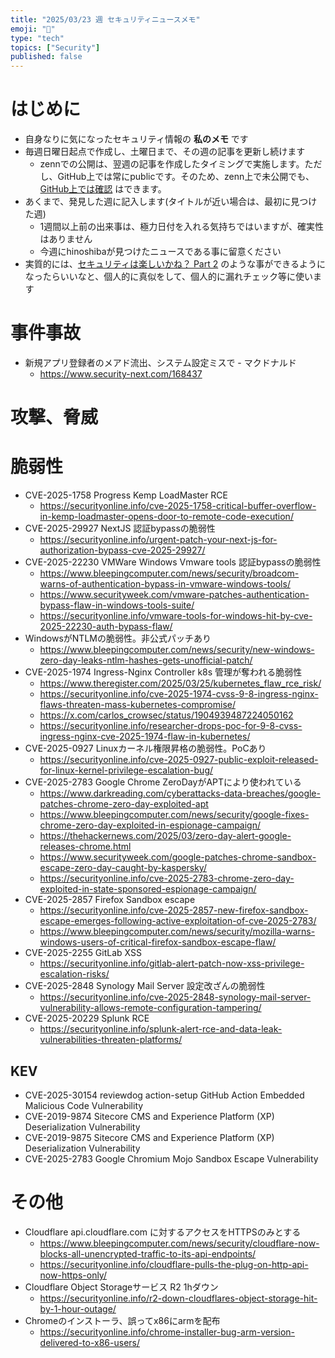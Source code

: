 ```yaml
---
title: "2025/03/23 週 セキュリティニュースメモ"
emoji: "🔖"
type: "tech"
topics: ["Security"]
published: false
---
```


# はじめに
* 自身なりに気になったセキュリティ情報の **私のメモ** です
* 毎週日曜日起点で作成し、土曜日まで、その週の記事を更新し続けます
    * zennでの公開は、翌週の記事を作成したタイミングで実施します。ただし、GitHub上では常にpublicです。そのため、zenn上で未公開でも、[GitHub上では確認](https://github.com/hinoshiba/zenn.dev/tree/main/articles) はできます。
* あくまで、発見した週に記入します(タイトルが近い場合は、最初に見つけた週)
    * 1週間以上前の出来事は、極力日付を入れる気持ちではいますが、確実性はありません
    * 今週にhinoshibaが見つけたニュースである事に留意ください
* 実質的には、[セキュリティは楽しいかね？ Part 2](https://negi.hatenablog.com/) のような事ができるようになったらいいなと、個人的に真似をして、個人的に漏れチェック等に使います

# 事件事故

* 新規アプリ登録者のメアド流出、システム設定ミスで - マクドナルド
    * https://www.security-next.com/168437

# 攻撃、脅威

# 脆弱性

* CVE-2025-1758 Progress Kemp LoadMaster RCE
    * https://securityonline.info/cve-2025-1758-critical-buffer-overflow-in-kemp-loadmaster-opens-door-to-remote-code-execution/
* CVE-2025-29927 NextJS 認証bypassの脆弱性
    * https://securityonline.info/urgent-patch-your-next-js-for-authorization-bypass-cve-2025-29927/
* CVE-2025-22230 VMWare Windows Vmware tools 認証bypassの脆弱性
    * https://www.bleepingcomputer.com/news/security/broadcom-warns-of-authentication-bypass-in-vmware-windows-tools/
    * https://www.securityweek.com/vmware-patches-authentication-bypass-flaw-in-windows-tools-suite/
    * https://securityonline.info/vmware-tools-for-windows-hit-by-cve-2025-22230-auth-bypass-flaw/
* WindowsがNTLMの脆弱性。非公式パッチあり
    * https://www.bleepingcomputer.com/news/security/new-windows-zero-day-leaks-ntlm-hashes-gets-unofficial-patch/
* CVE-2025-1974 Ingress-Nginx Controller k8s 管理が奪われる脆弱性
    * https://www.theregister.com/2025/03/25/kubernetes_flaw_rce_risk/
    * https://securityonline.info/cve-2025-1974-cvss-9-8-ingress-nginx-flaws-threaten-mass-kubernetes-compromise/
    * https://x.com/carlos_crowsec/status/1904939487224050162
    * https://securityonline.info/researcher-drops-poc-for-9-8-cvss-ingress-nginx-cve-2025-1974-flaw-in-kubernetes/
* CVE-2025-0927 Linuxカーネル権限昇格の脆弱性。PoCあり
    * https://securityonline.info/cve-2025-0927-public-exploit-released-for-linux-kernel-privilege-escalation-bug/
* CVE-2025-2783 Google Chrome ZeroDayがAPTにより使われている
    * https://www.darkreading.com/cyberattacks-data-breaches/google-patches-chrome-zero-day-exploited-apt
    * https://www.bleepingcomputer.com/news/security/google-fixes-chrome-zero-day-exploited-in-espionage-campaign/
    * https://thehackernews.com/2025/03/zero-day-alert-google-releases-chrome.html
    * https://www.securityweek.com/google-patches-chrome-sandbox-escape-zero-day-caught-by-kaspersky/
    * https://securityonline.info/cve-2025-2783-chrome-zero-day-exploited-in-state-sponsored-espionage-campaign/
* CVE-2025-2857 Firefox Sandbox escape
    * https://securityonline.info/cve-2025-2857-new-firefox-sandbox-escape-emerges-following-active-exploitation-of-cve-2025-2783/
    * https://www.bleepingcomputer.com/news/security/mozilla-warns-windows-users-of-critical-firefox-sandbox-escape-flaw/
* CVE-2025-2255 GitLab XSS
    * https://securityonline.info/gitlab-alert-patch-now-xss-privilege-escalation-risks/
* CVE-2025-2848 Synology Mail Server 設定改ざんの脆弱性
    * https://securityonline.info/cve-2025-2848-synology-mail-server-vulnerability-allows-remote-configuration-tampering/
* CVE-2025-20229 Splunk RCE
    * https://securityonline.info/splunk-alert-rce-and-data-leak-vulnerabilities-threaten-platforms/


## KEV
* CVE-2025-30154 reviewdog action-setup GitHub Action Embedded Malicious Code Vulnerability
* CVE-2019-9874 Sitecore CMS and Experience Platform (XP) Deserialization Vulnerability
* CVE-2019-9875 Sitecore CMS and Experience Platform (XP) Deserialization Vulnerability
* CVE-2025-2783 Google Chromium Mojo Sandbox Escape Vulnerability


# その他

* Cloudflare api.cloudflare.com に対するアクセスをHTTPSのみとする
    * https://www.bleepingcomputer.com/news/security/cloudflare-now-blocks-all-unencrypted-traffic-to-its-api-endpoints/
    * https://securityonline.info/cloudflare-pulls-the-plug-on-http-api-now-https-only/
* Cloudflare Object Storageサービス R2 1hダウン
    * https://securityonline.info/r2-down-cloudflares-object-storage-hit-by-1-hour-outage/
* Chromeのインストーラ、誤ってx86にarmを配布
    * https://securityonline.info/chrome-installer-bug-arm-version-delivered-to-x86-users/
